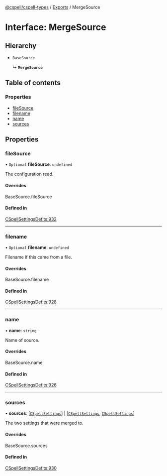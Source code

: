 [@cspell/cspell-types](../README.md) / [Exports](../modules.md) / MergeSource

# Interface: MergeSource

## Hierarchy

- `BaseSource`

  ↳ **`MergeSource`**

## Table of contents

### Properties

- [fileSource](MergeSource.md#filesource)
- [filename](MergeSource.md#filename)
- [name](MergeSource.md#name)
- [sources](MergeSource.md#sources)

## Properties

### fileSource

• `Optional` **fileSource**: `undefined`

The configuration read.

#### Overrides

BaseSource.fileSource

#### Defined in

[CSpellSettingsDef.ts:932](https://github.com/streetsidesoftware/cspell/blob/7a5f2ef/packages/cspell-types/src/CSpellSettingsDef.ts#L932)

___

### filename

• `Optional` **filename**: `undefined`

Filename if this came from a file.

#### Overrides

BaseSource.filename

#### Defined in

[CSpellSettingsDef.ts:928](https://github.com/streetsidesoftware/cspell/blob/7a5f2ef/packages/cspell-types/src/CSpellSettingsDef.ts#L928)

___

### name

• **name**: `string`

Name of source.

#### Overrides

BaseSource.name

#### Defined in

[CSpellSettingsDef.ts:926](https://github.com/streetsidesoftware/cspell/blob/7a5f2ef/packages/cspell-types/src/CSpellSettingsDef.ts#L926)

___

### sources

• **sources**: [[`CSpellSettings`](CSpellSettings.md)] \| [[`CSpellSettings`](CSpellSettings.md), [`CSpellSettings`](CSpellSettings.md)]

The two settings that were merged to.

#### Overrides

BaseSource.sources

#### Defined in

[CSpellSettingsDef.ts:930](https://github.com/streetsidesoftware/cspell/blob/7a5f2ef/packages/cspell-types/src/CSpellSettingsDef.ts#L930)
